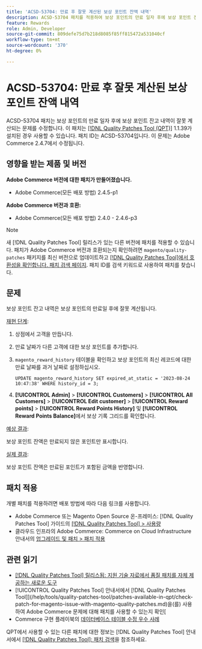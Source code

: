 ```yaml
---
title: 'ACSD-53704: 만료 후 잘못 계산된 보상 포인트 잔액 내역'
description: ACSD-53704 패치를 적용하여 보상 포인트의 만료 일자 후에 보상 포인트 잔고 내역이 잘못 계산되는 Adobe Commerce 문제를 해결합니다.
feature: Rewards
role: Admin, Developer
source-git-commit: 809defe75d7b218d8085f85ff815472a531040cf
workflow-type: tm+mt
source-wordcount: '370'
ht-degree: 0%

---
```


# ACSD-53704: 만료 후 잘못 계산된 보상 포인트 잔액 내역

ACSD-53704 패치는 보상 포인트의 만료 일자 후에 보상 포인트 잔고 내역이 잘못 계산되는 문제를 수정합니다. 이 패치는 [[!DNL Quality Patches Tool (QPT)]](https://experienceleague.adobe.com/en/docs/commerce-knowledge-base/kb/announcements/commerce-announcements/magento-quality-patches-released-new-tool-to-self-serve-quality-patches) 1.1.39가 설치된 경우 사용할 수 있습니다. 패치 ID는 ACSD-53704입니다. 이 문제는 Adobe Commerce 2.4.7에서 수정됩니다.

## 영향을 받는 제품 및 버전

**Adobe Commerce 버전에 대한 패치가 만들어졌습니다.**

* Adobe Commerce(모든 배포 방법) 2.4.5-p1

**Adobe Commerce 버전과 호환:**

* Adobe Commerce(모든 배포 방법) 2.4.0 - 2.4.6-p3

>[!NOTE]
>
>새 [!DNL Quality Patches Tool] 릴리스가 있는 다른 버전에 패치를 적용할 수 있습니다. 패치가 Adobe Commerce 버전과 호환되는지 확인하려면 `magento/quality-patches` 패키지를 최신 버전으로 업데이트하고 [[!DNL Quality Patches Tool]에서 호환성을 확인합니다. 패치 검색 페이지](https://experienceleague.adobe.com/tools/commerce-quality-patches/index.html). 패치 ID를 검색 키워드로 사용하여 패치를 찾습니다.

## 문제

보상 포인트 잔고 내역은 보상 포인트의 만료일 후에 잘못 계산됩니다.

<u>재현 단계</u>:

1. 상점에서 고객을 만듭니다.
1. 만료 날짜가 다른 고객에 대한 보상 포인트를 추가합니다.
1. `magento_reward_history` 테이블을 확인하고 보상 포인트의 최신 레코드에 대한 만료 날짜를 과거 날짜로 설정하십시오.

   ```
   UPDATE magento_reward_history SET expired_at_static = '2023-08-24 10:47:38' WHERE history_id = 3;
   ```

1. **[!UICONTROL Admin]** > **[!UICONTROL Customers]** > **[!UICONTROL All Customers]** > **[!UICONTROL Edit customer]** > **[!UICONTROL Reward points]** > **[!UICONTROL Reward Points History]** 및 **[!UICONTROL Reward Points Balance]**&#x200B;에서 보상 기록 그리드를 확인합니다.

<u>예상 결과</u>:

보상 포인트 잔액은 만료되지 않은 포인트만 표시합니다.

<u>실제 결과</u>:

보상 포인트 잔액은 만료된 포인트가 포함된 금액을 반영합니다.

## 패치 적용

개별 패치를 적용하려면 배포 방법에 따라 다음 링크를 사용합니다.

* Adobe Commerce 또는 Magento Open Source 온-프레미스: [!DNL Quality Patches Tool] 가이드의 [[!DNL Quality Patches Tool] > 사용량](/help/tools/quality-patches-tool/usage.md)
* 클라우드 인프라의 Adobe Commerce: Commerce on Cloud Infrastructure 안내서의 [업그레이드 및 패치 > 패치 적용](https://experienceleague.adobe.com/docs/commerce-cloud-service/user-guide/develop/upgrade/apply-patches.html)

## 관련 읽기

* [[!DNL Quality Patches Tool] 릴리스됨: 지원 기술 자료에서 품질 패치를 자체 제공하는 새로운 도구](https://experienceleague.adobe.com/en/docs/commerce-knowledge-base/kb/announcements/commerce-announcements/magento-quality-patches-released-new-tool-to-self-serve-quality-patches)
* [!UICONTROL Quality Patches Tool] 안내서에서  [!DNL Quality Patches Tool]](/help/tools/quality-patches-tool/patches-available-in-qpt/check-patch-for-magento-issue-with-magento-quality-patches.md)을(를) 사용하여 Adobe Commerce 문제에 대해 패치를 사용할 수 있는지 확인[
* Commerce 구현 플레이북의 [데이터베이스 테이블 수정 우수 사례](https://experienceleague.adobe.com/en/docs/commerce-operations/implementation-playbook/best-practices/development/modifying-core-and-third-party-tables#why-adobe-recommends-avoiding-modifications)

QPT에서 사용할 수 있는 다른 패치에 대한 정보는 [!DNL Quality Patches Tool] 안내서에서 [[!DNL Quality Patches Tool]: 패치 검색](https://experienceleague.adobe.com/tools/commerce-quality-patches/index.html)을 참조하세요.
